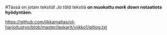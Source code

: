 #Tässä on jotain tekstiä!
*Ja tätä* tekstiä **on muokattu *mark down* notaatiota 
hyödyntäen.**

https://github.com/iikkamatias/ot-harjoitustyo/blob/master/laskarit/viikko1/gitlog.txt
